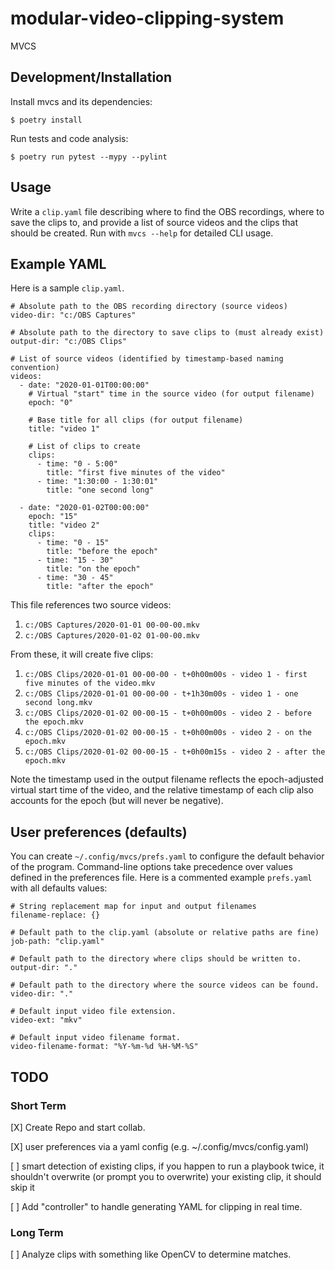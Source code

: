 # modular-video-clipping-system
MVCS

## Development/Installation

Install mvcs and its dependencies:

    $ poetry install

Run tests and code analysis:

    $ poetry run pytest --mypy --pylint

## Usage

Write a `clip.yaml` file describing where to find the OBS recordings, where to
save the clips to, and provide a list of source videos and the clips that
should be created. Run with `mvcs --help` for detailed CLI usage.

## Example YAML

Here is a sample `clip.yaml`.

    # Absolute path to the OBS recording directory (source videos)
    video-dir: "c:/OBS Captures"

    # Absolute path to the directory to save clips to (must already exist)
    output-dir: "c:/OBS Clips"

    # List of source videos (identified by timestamp-based naming convention)
    videos:
      - date: "2020-01-01T00:00:00"
        # Virtual "start" time in the source video (for output filename)
        epoch: "0"

        # Base title for all clips (for output filename)
        title: "video 1"

        # List of clips to create
        clips:
          - time: "0 - 5:00"
            title: "first five minutes of the video"
          - time: "1:30:00 - 1:30:01"
            title: "one second long"

      - date: "2020-01-02T00:00:00"
        epoch: "15"
        title: "video 2"
        clips:
          - time: "0 - 15"
            title: "before the epoch"
          - time: "15 - 30"
            title: "on the epoch"
          - time: "30 - 45"
            title: "after the epoch"

This file references two source videos:

1. `c:/OBS Captures/2020-01-01 00-00-00.mkv`
2. `c:/OBS Captures/2020-01-02 01-00-00.mkv`

From these, it will create five clips:

1. `c:/OBS Clips/2020-01-01 00-00-00 - t+0h00m00s - video 1 - first five minutes of the video.mkv`
2. `c:/OBS Clips/2020-01-01 00-00-00 - t+1h30m00s - video 1 - one second long.mkv`
3. `c:/OBS Clips/2020-01-02 00-00-15 - t+0h00m00s - video 2 - before the epoch.mkv`
4. `c:/OBS Clips/2020-01-02 00-00-15 - t+0h00m00s - video 2 - on the epoch.mkv`
5. `c:/OBS Clips/2020-01-02 00-00-15 - t+0h00m15s - video 2 - after the epoch.mkv`

Note the timestamp used in the output filename reflects the epoch-adjusted
virtual start time of the video, and the relative timestamp of each clip also
accounts for the epoch (but will never be negative).

## User preferences (defaults)

You can create `~/.config/mvcs/prefs.yaml` to configure the default behavior of
the program. Command-line options take precedence over values defined in the
preferences file. Here is a commented example `prefs.yaml` with all defaults
values:

    # String replacement map for input and output filenames
    filename-replace: {}

    # Default path to the clip.yaml (absolute or relative paths are fine)
    job-path: "clip.yaml"

    # Default path to the directory where clips should be written to.
    output-dir: "."

    # Default path to the directory where the source videos can be found.
    video-dir: "."

    # Default input video file extension.
    video-ext: "mkv"

    # Default input video filename format.
    video-filename-format: "%Y-%m-%d %H-%M-%S"

## TODO
### Short Term
[X] Create Repo and start collab.

[X] user preferences via a yaml config (e.g. ~/.config/mvcs/config.yaml)

[ ] smart detection of existing clips, if you happen to run a playbook twice, it shouldn't overwrite (or prompt you to overwrite) your existing clip, it should skip it

[ ] Add "controller" to handle generating YAML for clipping in real time.

### Long Term
[ ] Analyze clips with something like OpenCV to determine matches.
